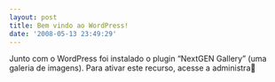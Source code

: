 ```yaml
---
layout: post
title: Bem vindo ao WordPress!
date: '2008-05-13 23:49:29'
---
```



Junto com o WordPress foi instalado o plugin “NextGEN Gallery” (uma galeria de imagens). Para ativar este recurso, acesse a administra
